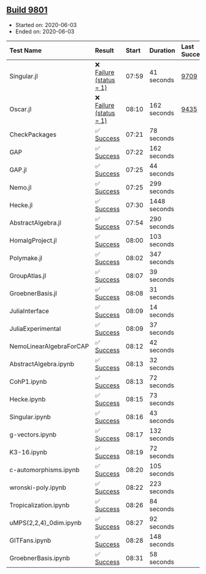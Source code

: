 ## [Build 9801](https://oscarci.mathematik.uni-kl.de/job/oscar/9801/)

* Started on: 2020-06-03
* Ended on: 2020-06-03

| Test Name    | Result | Start | Duration | Last Success | First Failure |
|:-------------|:-------|:------|:---------|:-------------|:--------------|
| Singular.jl | ❌ [Failure (status = 1)](https://oscarci.mathematik.uni-kl.de/job/oscar/9801/artifact/logs/build-9801/Singular.jl.log) | 07:59 | 41 seconds | [9709](https://oscarci.mathematik.uni-kl.de/job/oscar/9709/) | [9710](https://oscarci.mathematik.uni-kl.de/job/oscar/9710/) |
| Oscar.jl | ❌ [Failure (status = 1)](https://oscarci.mathematik.uni-kl.de/job/oscar/9801/artifact/logs/build-9801/Oscar.jl.log) | 08:10 | 162 seconds | [9435](https://oscarci.mathematik.uni-kl.de/job/oscar/9435/) | [9436](https://oscarci.mathematik.uni-kl.de/job/oscar/9436/) |
| CheckPackages | ✅ [Success](https://oscarci.mathematik.uni-kl.de/job/oscar/9801/artifact/logs/build-9801/CheckPackages.log) | 07:21 | 78 seconds |  |  |
| GAP | ✅ [Success](https://oscarci.mathematik.uni-kl.de/job/oscar/9801/artifact/logs/build-9801/GAP.log) | 07:22 | 162 seconds |  |  |
| GAP.jl | ✅ [Success](https://oscarci.mathematik.uni-kl.de/job/oscar/9801/artifact/logs/build-9801/GAP.jl.log) | 07:25 | 44 seconds |  |  |
| Nemo.jl | ✅ [Success](https://oscarci.mathematik.uni-kl.de/job/oscar/9801/artifact/logs/build-9801/Nemo.jl.log) | 07:25 | 299 seconds |  |  |
| Hecke.jl | ✅ [Success](https://oscarci.mathematik.uni-kl.de/job/oscar/9801/artifact/logs/build-9801/Hecke.jl.log) | 07:30 | 1448 seconds |  |  |
| AbstractAlgebra.jl | ✅ [Success](https://oscarci.mathematik.uni-kl.de/job/oscar/9801/artifact/logs/build-9801/AbstractAlgebra.jl.log) | 07:54 | 290 seconds |  |  |
| HomalgProject.jl | ✅ [Success](https://oscarci.mathematik.uni-kl.de/job/oscar/9801/artifact/logs/build-9801/HomalgProject.jl.log) | 08:00 | 103 seconds |  |  |
| Polymake.jl | ✅ [Success](https://oscarci.mathematik.uni-kl.de/job/oscar/9801/artifact/logs/build-9801/Polymake.jl.log) | 08:02 | 347 seconds |  |  |
| GroupAtlas.jl | ✅ [Success](https://oscarci.mathematik.uni-kl.de/job/oscar/9801/artifact/logs/build-9801/GroupAtlas.jl.log) | 08:07 | 39 seconds |  |  |
| GroebnerBasis.jl | ✅ [Success](https://oscarci.mathematik.uni-kl.de/job/oscar/9801/artifact/logs/build-9801/GroebnerBasis.jl.log) | 08:08 | 31 seconds |  |  |
| JuliaInterface | ✅ [Success](https://oscarci.mathematik.uni-kl.de/job/oscar/9801/artifact/logs/build-9801/JuliaInterface.log) | 08:09 | 14 seconds |  |  |
| JuliaExperimental | ✅ [Success](https://oscarci.mathematik.uni-kl.de/job/oscar/9801/artifact/logs/build-9801/JuliaExperimental.log) | 08:09 | 37 seconds |  |  |
| NemoLinearAlgebraForCAP | ✅ [Success](https://oscarci.mathematik.uni-kl.de/job/oscar/9801/artifact/logs/build-9801/NemoLinearAlgebraForCAP.log) | 08:12 | 42 seconds |  |  |
| AbstractAlgebra.ipynb | ✅ [Success](https://oscarci.mathematik.uni-kl.de/job/oscar/9801/artifact/logs/build-9801/AbstractAlgebra.ipynb.log) | 08:13 | 32 seconds |  |  |
| CohP1.ipynb | ✅ [Success](https://oscarci.mathematik.uni-kl.de/job/oscar/9801/artifact/logs/build-9801/CohP1.ipynb.log) | 08:13 | 72 seconds |  |  |
| Hecke.ipynb | ✅ [Success](https://oscarci.mathematik.uni-kl.de/job/oscar/9801/artifact/logs/build-9801/Hecke.ipynb.log) | 08:15 | 73 seconds |  |  |
| Singular.ipynb | ✅ [Success](https://oscarci.mathematik.uni-kl.de/job/oscar/9801/artifact/logs/build-9801/Singular.ipynb.log) | 08:16 | 43 seconds |  |  |
| g-vectors.ipynb | ✅ [Success](https://oscarci.mathematik.uni-kl.de/job/oscar/9801/artifact/logs/build-9801/g-vectors.ipynb.log) | 08:17 | 132 seconds |  |  |
| K3-16.ipynb | ✅ [Success](https://oscarci.mathematik.uni-kl.de/job/oscar/9801/artifact/logs/build-9801/K3-16.ipynb.log) | 08:19 | 72 seconds |  |  |
| c-automorphisms.ipynb | ✅ [Success](https://oscarci.mathematik.uni-kl.de/job/oscar/9801/artifact/logs/build-9801/c-automorphisms.ipynb.log) | 08:20 | 105 seconds |  |  |
| wronski-poly.ipynb | ✅ [Success](https://oscarci.mathematik.uni-kl.de/job/oscar/9801/artifact/logs/build-9801/wronski-poly.ipynb.log) | 08:22 | 223 seconds |  |  |
| Tropicalization.ipynb | ✅ [Success](https://oscarci.mathematik.uni-kl.de/job/oscar/9801/artifact/logs/build-9801/Tropicalization.ipynb.log) | 08:26 | 84 seconds |  |  |
| uMPS(2,2,4)_0dim.ipynb | ✅ [Success](https://oscarci.mathematik.uni-kl.de/job/oscar/9801/artifact/logs/build-9801/uMPS-2-2-4-_0dim.ipynb.log) | 08:27 | 92 seconds |  |  |
| GITFans.ipynb | ✅ [Success](https://oscarci.mathematik.uni-kl.de/job/oscar/9801/artifact/logs/build-9801/GITFans.ipynb.log) | 08:28 | 148 seconds |  |  |
| GroebnerBasis.ipynb | ✅ [Success](https://oscarci.mathematik.uni-kl.de/job/oscar/9801/artifact/logs/build-9801/GroebnerBasis.ipynb.log) | 08:31 | 58 seconds |  |  |
